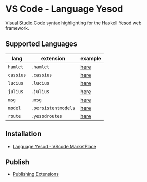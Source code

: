 # VS Code - Language Yesod

[Visual Studio Code](https://code.visualstudio.com/) syntax highlighting for the Haskell [Yesod](https://www.yesodweb.com/) web framework.

## Supported Languages

lang | extension | example
-----|-----------|----------
`hamlet`  | `.hamlet` | [here](https://github.com/e-bigmoon/vscode-language-yesod/tree/sample/sample.hamlet)
`cassius` | `.cassius` | [here](https://github.com/e-bigmoon/vscode-language-yesod/tree/sample/sample.cassius)
`lucius` | `.lucius` | [here](https://github.com/e-bigmoon/vscode-language-yesod/tree/sample/sample.lucius)
`julius` | `.julius` | [here](https://github.com/e-bigmoon/vscode-language-yesod/tree/sample/sample.julius)
`msg` | `.msg` | [here](https://github.com/e-bigmoon/vscode-language-yesod/sample/tree/sample.msg)
`model` | `.persistentmodels` | [here](https://github.com/e-bigmoon/vscode-language-yesod/tree/sample/sample.persistentmodels)
`route` | `.yesodroutes` | [here](https://github.com/e-bigmoon/vscode-language-yesod/tree/sample/sample.yesodroutes)

## Installation

- [Language Yesod - VScode MarketPlace](https://marketplace.visualstudio.com/items?itemName=BIGMOON.language-yesod)

## Publish

- [Publishing Extensions](https://code.visualstudio.com/api/working-with-extensions/publishing-extension)